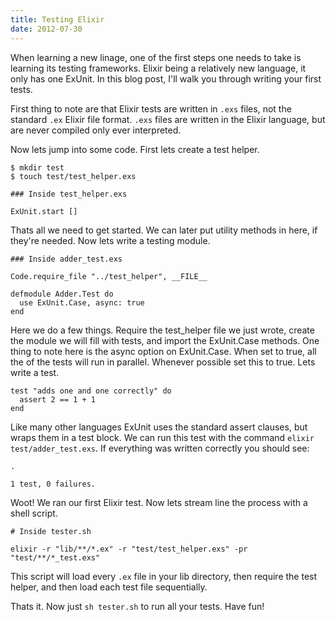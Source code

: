 ```yaml
---
title: Testing Elixir
date: 2012-07-30
---
```

When learning a new linage, one of the first steps one needs to take is
learning its testing frameworks.  Elixir being a relatively new language, it
only has one ExUnit.  In this blog post, I'll walk you through writing your
first tests.

First thing to note are that Elixir tests are written in `.exs` files, not the
standard `.ex` Elixir file format.  `.exs` files are written in the Elixir
language, but are never compiled only ever interpreted.  

Now lets jump into some code.  First lets create a test helper.

    $ mkdir test
    $ touch test/test_helper.exs

    ### Inside test_helper.exs

    ExUnit.start []

Thats all we need to get started.  We can later put utility methods in here, if
they're needed.  Now lets write a testing module.

    ### Inside adder_test.exs

    Code.require_file "../test_helper", __FILE__

    defmodule Adder.Test do
      use ExUnit.Case, async: true
    end

Here we do a few things.  Require the test\_helper file we just wrote, create
the module we will fill with tests, and import the ExUnit.Case methods.  One
thing to note here is the async option on ExUnit.Case.  When set to true, all
the of the tests will run in parallel.  Whenever possible set this to true. Lets
write a test.

    test "adds one and one correctly" do
      assert 2 == 1 + 1
    end

Like many other languages ExUnit uses the standard assert clauses, but wraps
them in a test block. We can run this test with the command `elixir
test/adder_test.exs`.  If everything was written correctly you should see:

    .

    1 test, 0 failures.

Woot! We ran our first Elixir test.  Now lets stream line the process with
a shell script. 

    # Inside tester.sh

    elixir -r "lib/**/*.ex" -r "test/test_helper.exs" -pr "test/**/*_test.exs"

This script will load every `.ex` file in your lib directory, then require the
test helper, and then load each test file sequentially.

Thats it.  Now just `sh tester.sh` to run all your tests.  Have fun!
